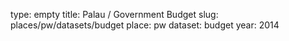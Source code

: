type: empty
title: Palau / Government Budget
slug: places/pw/datasets/budget
place: pw
dataset: budget
year: 2014
